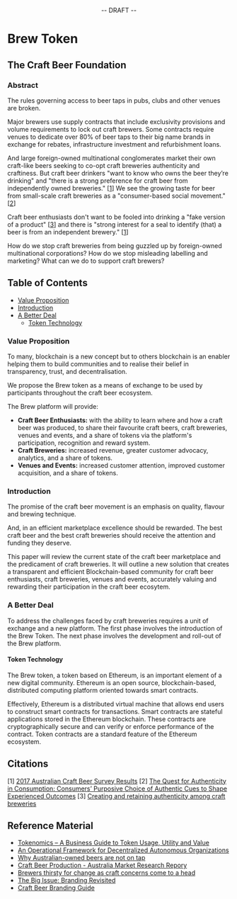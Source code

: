 <p align="center">
-- DRAFT --
</p>

<p align="center">
  <h1>Brew Token</h1>
</p>

<p align="center">
<h2>The Craft Beer Foundation</h2>
</p>

<p align="center">
<h3>Abstract</h3>
</p>


The rules governing access to beer taps in pubs, clubs and other venues are broken.

Major brewers use supply contracts that include exclusivity provisions and volume requirements to lock out craft
brewers. Some contracts require venues to dedicate over 80% of beer taps to their big name brands in exchange for
rebates, infrastructure investment and refurbishment loans.

And large foreign-owned multinational conglomerates market their own craft-like beers seeking to co-opt craft breweries
authenticity and craftiness. But craft beer drinkers "want to know who owns the beer they’re drinking" and "there is a
strong preference for craft beer from independently owned breweries." [[1](#citations)] We see the growing taste for
beer from small-scale craft breweries as a "consumer-based social movement." [[2](#citations)]

Craft beer enthusiasts don't want to be fooled into drinking a "fake version of a product" [[3](#citations)] and there 
is "strong interest for a seal to identify (that) a beer is from an independent brewery." [[1](#citations)]

How do we stop craft breweries from being guzzled up by foreign-owned multinational corporations? 
How do we stop misleading labelling and marketing? 
What can we do to support craft brewers?

## Table of Contents

- [Value Proposition](#value-proposition)
- [Introduction](#introduction)
- [A Better Deal](#a-new-deal)
  - [Token Technology](#token-technology)

### Value Proposition

To many, blockchain is a new concept but to others blockchain is an enabler helping them to build communities and to
realise their belief in transparency, trust, and decentralisation.

We propose the Brew token as a means of exchange to be used by participants throughout the craft beer ecosystem.

The Brew platform will provide:

- <strong>Craft Beer Enthusiasts:</strong> with the ability to learn where and how a craft beer was produced, to 
  share their favourite craft beers, craft breweries, venues and events, and a share of tokens via the platform's 
  participation, recognition and reward system.
- <strong>Craft Breweries:</strong> increased revenue, greater customer advocacy, analytics, and a share of tokens.
- <strong>Venues and Events:</strong> increased customer attention, improved customer acquisition, and a share of tokens.

### Introduction

The promise of the craft beer movement is an emphasis on quality, flavour and brewing technique.

And, in an efficient marketplace excellence should be rewarded. The best craft beer and the best craft breweries 
should receive the attention and funding they deserve.

This paper will review the current state of the craft beer marketplace and the predicament of craft breweries.
It will outline a new solution that creates a transparent and efficient Blockchain-based community for craft beer 
enthusiasts, craft breweries, venues and events, accurately valuing and rewarding their participation in the 
craft beer ecosytem.

### A Better Deal

To address the challenges faced by craft breweries requires a unit of exchange and a new platform. The first phase
involves the introduction of the Brew Token. The next phase involves the development and roll-out of the Brew platform.

#### Token Technology

The Brew token, a token based on Ethereum, is an important element of a new digital community.
Ethereum is an open source, blockchain-based, distributed computing platform oriented towards smart contracts.

Effectively, Ethereum is a distributed virtual machine that allows end users to construct smart contracts for
transactions. Smart contracts are stateful applications stored in the Ethereum blockchain. These contracts are
cryptographically secure and can verify or enforce performance of the contract. Token contracts are a standard feature
of the Ethereum ecosystem.





## Citations

[1] [2017 Australian Craft Beer Survey Results](https://www.beercartel.com.au/blog/2017-australian-craft-beer-survey-results/)
[2] [The Quest for Authenticity in Consumption: Consumers’ Purposive Choice of Authentic Cues to Shape Experienced Outcomes](https://academic.oup.com/jcr/article-abstract/36/5/838/1790161?redirectedFrom=fulltext)
[3] [Creating and retaining authenticity among craft breweries](https://open.bu.edu/handle/2144/15673)

## Reference Material

- [Tokenomics – A Business Guide to Token Usage, Utility and Value](http://web.archive.org/web/20170610165225/http://startupmanagement.org/2017/06/10/tokenomics-a-business-guide-to-token-usage-utility-and-value/)
- [An Operational Framework for Decentralized Autonomous Organizations](http://web.archive.org/web/20160110194852/http://startupmanagement.org:80/2015/02/04/an-operational-framework-for-decentralized-autonomous-organizations/)
- [Why Australian-owned beers are not on tap](https://www.choice.com.au/food-and-drink/drinks/alcohol/articles/why-australian-owned-beers-are-not-on-tap)
- [Craft Beer Production - Australia Market Research Repory](http://www.ibisworld.com.au/industry-trends/specialised-market-research-reports/consumer-goods-services/craft-beer-production.html)
- [Brewers thirsty for change as craft concerns come to a head](http://www.abc.net.au/radionational/programs/blueprintforliving/craft-beer-industry-concerns-come-to-a-head/6512740)
- [The Big Issue: Branding Revisited](https://craftypint.com/news/1596/The_Big_Issue_Branding_Revisited)
- [Craft Beer Branding Guide](https://craftbeerbrandingguide.com/)

